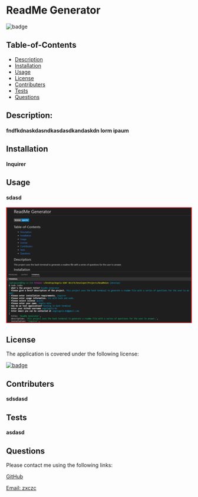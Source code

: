 
  # ReadMe Generator


  ![badge](https://img.shields.io/badge/license-agpl-blue)

## Table-of-Contents

  * [Description](#description)
  * [Installation](#installation)
  * [Usage](#usage)
  * [License](#license)
  * [Contributers](#contributers)
  * [Tests](#tests)
  * [Questions](#questions)
  

  ## Description:


  #### fndfkdnaskdasndkasdasdkandaskdn lorm ipaum


  ## Installation 


  #### Inquirer


  ## Usage


  #### sdasd


  ![Example Image](./images/ExampleImg.png)


  
  ## License
    
  The application is covered under the following license:
    
  
  [![badge](https://img.shields.io/badge/license-agpl-blue)](http://choosealicense.com/licenses/agpl/)
    


  ## Contributers


  #### sdsdasd


  ## Tests


  #### asdasd


  ## Questions


  Please contact me using the following links:
  

  [GitHub](http://github.com/asdasd)

  [Email: zxczc](mailto:zxczc)

  